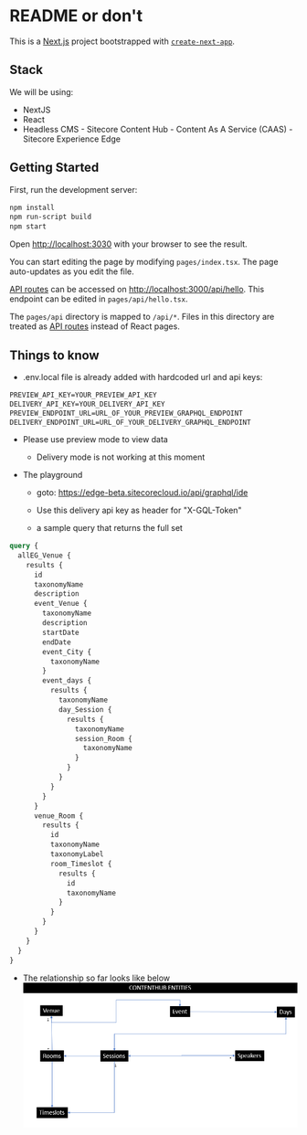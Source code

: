 # README or don't

This is a [Next.js](https://nextjs.org/) project bootstrapped with [`create-next-app`](https://github.com/vercel/next.js/tree/canary/packages/create-next-app).

## Stack

We will be using:

- NextJS
- React
- Headless CMS - Sitecore Content Hub - Content As A Service (CAAS) - Sitecore Experience Edge

## Getting Started

First, run the development server:

```bash
npm install
npm run-script build
npm start
```

Open [http://localhost:3030](http://localhost:3030) with your browser to see the result.

You can start editing the page by modifying `pages/index.tsx`. The page auto-updates as you edit the file.

[API routes](https://nextjs.org/docs/api-routes/introduction) can be accessed on [http://localhost:3000/api/hello](http://localhost:3000/api/hello). This endpoint can be edited in `pages/api/hello.tsx`.

The `pages/api` directory is mapped to `/api/*`. Files in this directory are treated as [API routes](https://nextjs.org/docs/api-routes/introduction) instead of React pages.

## Things to know

- .env.local file is already added with hardcoded url and api keys:

```
PREVIEW_API_KEY=YOUR_PREVIEW_API_KEY
DELIVERY_API_KEY=YOUR_DELIVERY_API_KEY
PREVIEW_ENDPOINT_URL=URL_OF_YOUR_PREVIEW_GRAPHQL_ENDPOINT
DELIVERY_ENDPOINT_URL=URL_OF_YOUR_DELIVERY_GRAPHQL_ENDPOINT
```

- Please use preview mode to view data
  - Delivery mode is not working at this moment

- The playground
  - goto: <https://edge-beta.sitecorecloud.io/api/graphql/ide>
  - Use this delivery api key as header for "X-GQL-Token"

  - a sample query that returns the full set

```graphql
query {
  allEG_Venue {
    results {
      id
      taxonomyName
      description
      event_Venue {
        taxonomyName
        description
        startDate
        endDate
        event_City {
          taxonomyName
        }
        event_days {
          results {
            taxonomyName
            day_Session {
              results {
                taxonomyName
                session_Room {
                  taxonomyName
                }
              }
            }
          }
        }
      }
      venue_Room {
        results {
          id
          taxonomyName
          taxonomyLabel
          room_Timeslot {
            results {
              id
              taxonomyName
            }
          }
        }
      }
    }
  }
}
```

- The relationship so far looks like below
![relationship](public/ch-relations.png)
